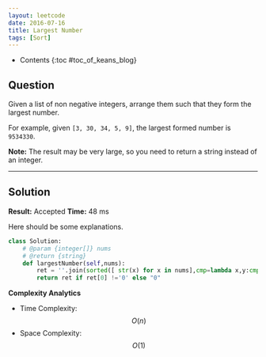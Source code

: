 ```yaml
---
layout: leetcode
date: 2016-07-16
title: Largest Number
tags: [Sort]
---
```


* Contents
{:toc #toc_of_keans_blog}

## Question

 Given a list of non negative integers, arrange them such that they form the largest number.

For example, given `[3, 30, 34, 5, 9]`, the largest formed number is `9534330`.

**Note:** The result may be very large, so you need to return a string instead of an integer.


***

## Solution

**Result:** Accepted **Time:** 48 ms

Here should be some explanations.

```python
class Solution:
    # @param {integer[]} nums
    # @return {string}
    def largestNumber(self,nums):
        ret = ''.join(sorted([ str(x) for x in nums],cmp=lambda x,y:cmp(y+x,x+y)))
        return ret if ret[0] !='0' else "0"

```

**Complexity Analytics**

- Time Complexity: $$O(n)$$
- Space Complexity: $$O(1)$$
